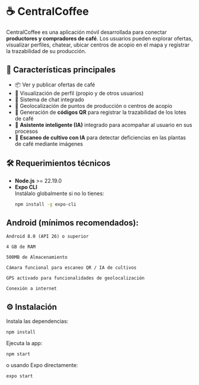# ☕ CentralCoffee

CentralCoffee es una aplicación móvil desarrollada para conectar **productores y compradores de café**. Los usuarios pueden explorar ofertas, visualizar perfiles, chatear, ubicar centros de acopio en el mapa y registrar la trazabilidad de su producción.

## 📱 Características principales

- 📦 Ver y publicar ofertas de café  
- 👤 Visualización de perfil (propio y de otros usuarios)  
- 💬 Sistema de chat integrado  
- 📍 Geolocalización de puntos de producción o centros de acopio  
- 🔐 Generación de **códigos QR** para registrar la trazabilidad de los lotes de café  
- 🧠 **Asistente inteligente (IA)** integrado para acompañar al usuario en sus procesos  
- 🌱 **Escaneo de cultivo con IA** para detectar deficiencias en las plantas de café mediante imágenes  

## 🛠️ Requerimientos técnicos

- **Node.js** >= 22.19.0  
- **Expo CLI**  
  Instálalo globalmente si no lo tienes:
  ```bash
  npm install -g expo-cli

## Android (mínimos recomendados):

    Android 8.0 (API 26) o superior

    4 GB de RAM

    500MB de Almacenamiento

    Cámara funcional para escaneo QR / IA de cultivos

    GPS activado para funcionalidades de geolocalización

    Conexión a internet

## ⚙️ Instalación


Instala las dependencias:

    npm install


Ejecuta la app:

    npm start


o usando Expo directamente:

    expo start